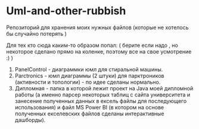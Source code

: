 # Uml-and-other-rubbish
Репозиторий для хранения моих нужных файлов (которые не хотелось бы случайно потерять )

Для тех кто сюда каким-то образом попал:  ( берите если надо , но некоторое сделано прямо на коленке, поэтому все на свое усмотрение :)  )
  1. PanelControl - диаграммки юмл для стиральной машины.
  2. Parctronics - юмл диаграммы (2 штуки) для парктроников (активности и топологии) - по идее сделаны нормально.
  3. Дипломная - папка в которой лежит проект на Java моей дипломной работы (а именно парсер некоторых таблиц с сайта университета и занесение полученных данных в ексель файлы для последующего использования) и файл MS Power BI (в котором на основе полученных екселевских файлов сделаны интерактивные дашборды).
